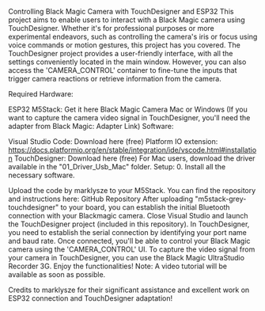 Controlling Black Magic Camera with TouchDesigner and ESP32
This project aims to enable users to interact with a Black Magic camera using TouchDesigner. Whether it's for professional purposes or more experimental endeavors, such as controlling the camera's iris or focus using voice commands or motion gestures, this project has you covered. The TouchDesigner project provides a user-friendly interface, with all the settings conveniently located in the main window. However, you can also access the 'CAMERA_CONTROL' container to fine-tune the inputs that trigger camera reactions or retrieve information from the camera.

Required Hardware:

ESP32 M5Stack: Get it here
Black Magic Camera
Mac or Windows
(If you want to capture the camera video signal in TouchDesigner, you'll need the adapter from Black Magic: Adapter Link)
Software:

Visual Studio Code: Download here (free)
Platform IO extension: https://docs.platformio.org/en/stable/integration/ide/vscode.html#installation
TouchDesigner: Download here (free)
For Mac users, download the driver available in the "01_Driver_Usb_Mac" folder.
Setup:
0. Install all the necessary software.

Upload the code by marklysze to your M5Stack. You can find the repository and instructions here: GitHub Repository
After uploading "m5stack-grey-touchdesigner" to your board, you can establish the initial Bluetooth connection with your Blackmagic camera.
Close Visual Studio and launch the TouchDesigner project (included in this repository).
In TouchDesigner, you need to establish the serial connection by identifying your port name and baud rate. Once connected, you'll be able to control your Black Magic camera using the 'CAMERA_CONTROL' UI.
To capture the video signal from your camera in TouchDesigner, you can use the Black Magic UltraStudio Recorder 3G.
Enjoy the functionalities!
Note: A video tutorial will be available as soon as possible.

Credits to marklysze for their significant assistance and excellent work on ESP32 connection and TouchDesigner adaptation!